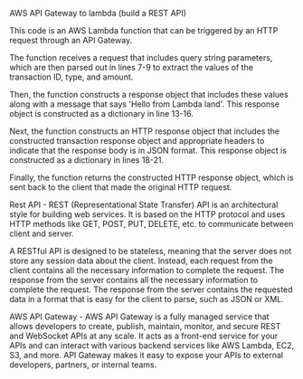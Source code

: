 AWS API Gateway to lambda (build a REST API)

This code is an AWS Lambda function that can be triggered by an HTTP request through an API Gateway.

The function receives a request that includes query string parameters, which are then parsed out in lines 7-9 to extract the values of the transaction ID, type, and amount.

Then, the function constructs a response object that includes these values along with a message that says 'Hello from Lambda land'. This response object is constructed as a dictionary in line 13-16.

Next, the function constructs an HTTP response object that includes the constructed transaction response object and appropriate headers to indicate that the response body is in JSON format. This response object is constructed as a dictionary in lines 18-21.

Finally, the function returns the constructed HTTP response object, which is sent back to the client that made the original HTTP request.

Rest API - REST (Representational State Transfer) API is an architectural style for building web services. It is based on the HTTP protocol and uses HTTP methods like GET, POST, PUT, DELETE, etc. to communicate between client and server.

A RESTful API is designed to be stateless, meaning that the server does not store any session data about the client. Instead, each request from the client contains all the necessary information to complete the request. The response from the server contains all the necessary information to complete the request. The response from the server contains the requested data in a format that is easy for the client to parse, such as JSON or XML.

AWS API Gateway - AWS API Gateway is a fully managed service that allows developers to create, publish, maintain, monitor, and secure REST and WebSocket APIs at any scale. It acts as a front-end service for your APIs and can interact with various backend services like AWS Lambda, EC2, S3, and more. API Gateway makes it easy to expose your APIs to external developers, partners, or internal teams.
